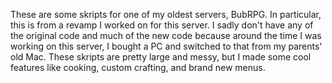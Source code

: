 These are some skripts for one of my oldest servers, BubRPG. In particular, this is from a revamp I worked on for this server. I sadly don't have any of the original code and much of the new code because around the time I was working on this server, I bought a PC and switched to that from my parents' old Mac. These skripts are pretty large and messy, but I made some cool features like cooking, custom crafting, and brand new menus.
